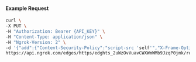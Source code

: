 <!-- Code generated for API Clients. DO NOT EDIT. -->

#### Example Request

```bash
curl \
-X PUT \
-H "Authorization: Bearer {API_KEY}" \
-H "Content-Type: application/json" \
-H "Ngrok-Version: 2" \
-d '{"add":{"Content-Security-Policy":"script-src 'self'","X-Frame-Options":"DENY"},"enabled":true}' \
https://api.ngrok.com/edges/https/edghts_2uWzOvVuavCWXWmWMb9JzqP0jmk/routes/edghtsrt_2uWzOukQseuwPG3uxIhV7TenHzT/response_headers
```
